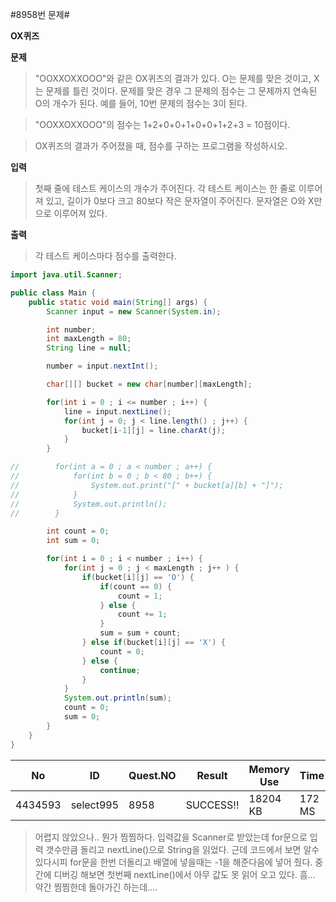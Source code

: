#8958번 문제#

**OX퀴즈**

**문제**
> "OOXXOXXOOO"와 같은 OX퀴즈의 결과가 있다. O는 문제를 맞은 것이고, X는 문제를 틀린 것이다. 문제를 맞은 경우 그 문제의 점수는 그 문제까지 연속된 O의 개수가 된다. 예를 들어, 10번 문제의 점수는 3이 된다.

> "OOXXOXXOOO"의 점수는 1+2+0+0+1+0+0+1+2+3 = 10점이다.

> OX퀴즈의 결과가 주어졌을 때, 점수를 구하는 프로그램을 작성하시오.

**입력**
> 첫째 줄에 테스트 케이스의 개수가 주어진다. 각 테스트 케이스는 한 줄로 이루어져 있고, 길이가 0보다 크고 80보다 작은 문자열이 주어진다. 문자열은 O와 X만으로 이루어져 있다.

**출력**
> 각 테스트 케이스마다 점수를 출력한다.

``` java
import java.util.Scanner;

public class Main {
    public static void main(String[] args) {
        Scanner input = new Scanner(System.in);

        int number;
        int maxLength = 80;
        String line = null;

        number = input.nextInt();

        char[][] bucket = new char[number][maxLength];

        for(int i = 0 ; i <= number ; i++) {
            line = input.nextLine();
            for(int j = 0; j < line.length() ; j++) {
                bucket[i-1][j] = line.charAt(j);
            }
        }

//        for(int a = 0 ; a < number ; a++) {
//            for(int b = 0 ; b < 80 ; b++) {
//                System.out.print("[" + bucket[a][b] + "]");
//            }
//            System.out.println();
//        }

        int count = 0;
        int sum = 0;

        for(int i = 0 ; i < number ; i++) {
            for(int j = 0 ; j < maxLength ; j++ ) {
                if(bucket[i][j] == 'O') {
                    if(count == 0) {
                        count = 1;
                    } else {
                        count += 1;
                    }
                    sum = sum + count;
                } else if(bucket[i][j] == 'X') {
                    count = 0;
                } else {
                    continue;
                }
            }
            System.out.println(sum);
            count = 0;
            sum = 0;
        }
    }
}

```

| No      | ID        | Quest.NO | Result    | Memory Use | Time   | lanaguage | Code Length |
|---------|-----------|----------|-----------|------------|--------|-----------|-------------|
| 4434593 | select995 | 8958     | SUCCESS!! | 18204 KB   | 172 MS | Java      | 1439 B      |


> 어렵지 않았으나.. 뭔가 찜찜하다.
> 입력값을 Scanner로 받았는데 for문으로 입력 갯수만큼 돌리고 nextLine()으로 String을 읽었다.
> 근데 코드에서 보면 알수 있다시피 for문을 한번 더돌리고 배열에 넣을때는 -1을 해준다음에 넣어 줬다. 
> 중간에 디버깅 해보면 첫번째 nextLine()에서 아무 값도 못 읽어 오고 있다. 흠...
> 약간 찜찜한데 돌아가긴 하는데....
